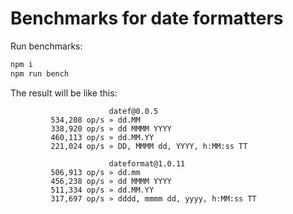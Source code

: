 Benchmarks for date formatters
==============================

Run benchmarks:
```javascript
npm i
npm run bench
```

The result will be like this:
```
                      datef@0.0.5
         534,208 op/s » dd.MM
         338,920 op/s » dd MMMM YYYY
         460,113 op/s » dd.MM.YY
         221,024 op/s » DD, MMMM dd, YYYY, h:MM:ss TT

                      dateformat@1.0.11
         506,913 op/s » dd.mm
         456,238 op/s » dd MMMM YYYY
         511,334 op/s » dd.MM.YY
         317,697 op/s » dddd, mmmm dd, yyyy, h:MM:ss TT
```
